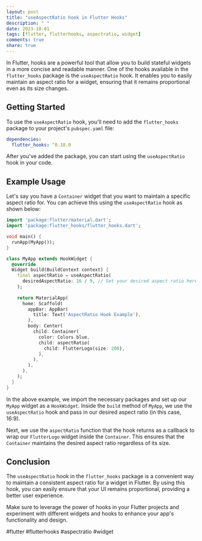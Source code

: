 ```yaml
---
layout: post
title: "useAspectRatio hook in Flutter Hooks"
description: " "
date: 2023-10-01
tags: [flutter, flutterhooks, aspectratio, widget]
comments: true
share: true
---
```


In Flutter, hooks are a powerful tool that allow you to build stateful widgets in a more concise and readable manner. One of the hooks available in the `flutter_hooks` package is the `useAspectRatio` hook. It enables you to easily maintain an aspect ratio for a widget, ensuring that it remains proportional even as its size changes.

## Getting Started

To use the `useAspectRatio` hook, you'll need to add the `flutter_hooks` package to your project's `pubspec.yaml` file:

```yaml
dependencies:
  flutter_hooks: ^0.18.0
```

After you've added the package, you can start using the `useAspectRatio` hook in your code.

## Example Usage

Let's say you have a `Container` widget that you want to maintain a specific aspect ratio for. You can achieve this using the `useAspectRatio` hook as shown below:

```dart
import 'package:flutter/material.dart';
import 'package:flutter_hooks/flutter_hooks.dart';

void main() {
  runApp(MyApp());
}

class MyApp extends HookWidget {
  @override
  Widget build(BuildContext context) {
    final aspectRatio = useAspectRatio(
      desiredAspectRatio: 16 / 9, // Set your desired aspect ratio here
    );
  
    return MaterialApp(
      home: Scaffold(
        appBar: AppBar(
          title: Text('AspectRatio Hook Example'),
        ),
        body: Center(
          child: Container(
            color: Colors.blue,
            child: aspectRatio(
              child: FlutterLogo(size: 200),
            ),
          ),
        ),
      ),
    );
  }
}
```

In the above example, we import the necessary packages and set up our `MyApp` widget as a `HookWidget`. Inside the `build` method of `MyApp`, we use the `useAspectRatio` hook and pass in our desired aspect ratio (in this case, 16:9). 

Next, we use the `aspectRatio` function that the hook returns as a callback to wrap our `FlutterLogo` widget inside the `Container`. This ensures that the `Container` maintains the desired aspect ratio regardless of its size.

## Conclusion

The `useAspectRatio` hook in the `flutter_hooks` package is a convenient way to maintain a consistent aspect ratio for a widget in Flutter. By using this hook, you can easily ensure that your UI remains proportional, providing a better user experience.

Make sure to leverage the power of hooks in your Flutter projects and experiment with different widgets and hooks to enhance your app's functionality and design.

#flutter #flutterhooks #aspectratio #widget